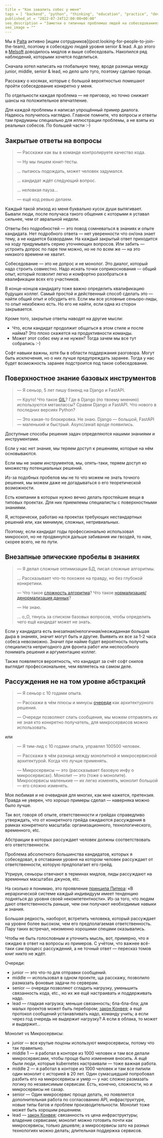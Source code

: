 ```yaml
---
title = "Как завалить собес у меня"
tags = [ "backend", "python", "thinking", "education", "practice", "development", "reflection", "theory", "interesting"]
published_at = "2022-07-24T12:00:00+00:00"
seo_description = "Заметки о типичных проблемах людей на собеседованиях у меня. Независимо от уровня кандидата."
seo_image = ""
---
```


Мы в [Palta](https://palta.com/) активно [ищем сотрудников]{post:looking-for-people-to-join-the-team}, поэтому я собеседую людей уровня senior & lead. А до этого в [Melsoft](https://melsoft-games.com/) доводилось мидлов и выше собеседовать. Накопился ряд наблюдений, которыми хочется поделиться.

Сначала хотел написать на глобальную тему, вроде разницы между junior, middle, senior & lead, но дело шло туго, поэтому сделаю проще.

Расскажу о косяках, которые с большой вероятностью помешают пройти собеседование конкретно у меня.

По отдельности каждая проблема — не приговор, но точно снижает шансы на положительное впечатление.

Для каждой проблемы я написал упрощённый пример диалога. Надеюсь получилось наглядно. Главное помните, что вопросы и ответы там придуманы специально для иллюстрации проблемы, а не взяты из реальных собесов. По большей части :-)

<!-- more -->

## Закрытые ответы на вопросы

> — Расскажи как вы в команде контролируете качество кода.
>
> — Ну мы пишем юнит-тесты.
>
> … пытаюсь подождать, может человек задумался.
>
> … кандидат ждёт следующий вопрос.
>
> … неловкая пауза…
>
> — ещё код ревью делаем.

Каждый такой эпизод из меня буквально кусок души вытягивает. Бывали люди, после получаса такого общения с которыми я уставал сильнее, чем от авральной недели.

Ответы без подробностей — это повод сомневаться в знаниях и опыте кандидата. Нет подробного ответа — нет уверенности что он/она знает тему, а не кидается базвордами. На каждый закрытый ответ приходится на ходу придумывать серию уточняющих вопросов. Или забить — устроить допрос по паре тем можно, но не по всем же — на это никакого времени не хватит.

Собеседование — это не допрос и не монолог. Это диалог, который надо строить совместно. Надо искать точки соприкоснования — общий опыт, который позволит легко и комфортно разобраться в квалификации всех его участников.

В конце-концов кандидату тоже важно определить квалификацию будущих коллег. Самый простой и действенный способ сделать это — найти общий опыт и обсудить его. Если мы все условные сеньоро-лиды, то опыт неизбежно есть. Но его не найти, если одна из сторон закрывается.

Кроме того, закрытые ответы наводят на другие мысли:

- Что, если кандидат продолжит общаться в этом стиле и после найма? Это плохо скажется на продуктивности команды.
- Может этот собес ему и не нужен? Тогда зачем мы все тут собрались :-)

Софт навыки важны, хотя бы в области поддержания разговора. Могут быть исключения, но о них лучше предупреждать заранее. Тогда у нас будет возможность заранее подстроится под такое собеседование.

## Поверхностное знание базовых инструментов

> — Я сеньор, 5 лет пишу бэкенд на Django и FastAPI.
>
> — Круто! Что такое [GIL](https://wiki.python.org/moin/GlobalInterpreterLock)? Где в Django (по твоему мнению) используются метаклассы? Сравни Django и FastAPI. Что нового в последних версиях Python?
>
> — Это какая-то блокировка. Не знаю. Django — большой, FastAPI — маленький и быстрый. Async/await вроде появились.

Доступные способы решения задач определяются нашими знаниями и инструментами.

Если у нас нет знания, мы теряем доступ к решениям, которые на нём основываются.

Если мы не знаем инструментов, мы, опять-таки, теряем доступ ко множеству потенциальных решений.

Из-за подобных пробелов мы не то что можем не знать точного решения, мы можем даже не догадываться о его теоретической возможности.

Есть компании в которых нужно вечно делать простейшие вещи в типовых проектах. Для них приемлемы специалисты с поверхностными знаниями.

Я, исторически, работаю на проектах требующих нестандартных решений или, как минимум, сложных, нетривиальных.

Поэтому, если кандидат годы профессионально использовал микроскоп, но не продвинулся дальше забивания им гвоздей, то нам, скорее всего, не по пути.

## Внезапные эпические пробелы в знаниях

> — Я делал сложные оптимизации БД, писал сложные алгоритмы.
>
> … Рассказывает что-то похожее на правду, но без глубокой конкретики.
>
> — Что такое [сложность алгоритма](https://ru.wikipedia.org/wiki/%D0%92%D1%8B%D1%87%D0%B8%D1%81%D0%BB%D0%B8%D1%82%D0%B5%D0%BB%D1%8C%D0%BD%D0%B0%D1%8F_%D1%81%D0%BB%D0%BE%D0%B6%D0%BD%D0%BE%D1%81%D1%82%D1%8C)? Что такое [нормализация/денормализация данных](https://ru.wikipedia.org/wiki/%D0%9D%D0%BE%D1%80%D0%BC%D0%B0%D0%BB%D1%8C%D0%BD%D0%B0%D1%8F_%D1%84%D0%BE%D1%80%D0%BC%D0%B0)?
>
> — Не знаю.
>
> … о\_О, тянусь за списком базовых вопросов, чтобы определить чего ещё кандидат может не знать.

Если у кандидата есть внезапная/нелогичная/неожиданная большая дыра в знаниях, значит могут быть и другие. Выявить их все за 1-2 часа собеса невозможно. Значит при найме будет вероятность получить специалиста непригодного для фронта работ или неспособного понимать решения и аргументацию коллег.

Также появляется вероятность, что кандидат за счёт софт скилов выглядит профессиональнее, чем являетесь на самом деле.

## Рассуждения не на том уровне абстракций

> — Я сеньор с 10 годами опыта.
>
> — Расскажи в чём плюсы и минусы [очереди](https://ru.wikipedia.org/wiki/%D0%9E%D1%87%D0%B5%D1%80%D0%B5%D0%B4%D1%8C_(%D0%BF%D1%80%D0%BE%D0%B3%D1%80%D0%B0%D0%BC%D0%BC%D0%B8%D1%80%D0%BE%D0%B2%D0%B0%D0%BD%D0%B8%D0%B5)) как архитектурного решения.
>
> — Очереди позволяют слать сообщения, мы можем отправлять их не зная кто конкретно получатель, для микросервисов можно использовать.

или

> — Я тим-лид с 10 годами опыта, управлял 100500 человек.
>
> — Расскажи в чём разница между монолитной и микросервисной архитектурой. Когда что лучше применять.
>
> — Микросервисы — это (рассказывает базовую инфу о микросервисах). Монолит — это (тоже о монолите). Микросервисы маленькие — их легко изменять, монолит большой — его сложно изменять.

Моя любимая и не очевидная для многих, как мне кажется, претензия. Правда не уверен, что хорошо примеры сделал — наверняка можно было лучше.

Так вот, говоря об опыте, ответственности и грейдах справедливо утверждать, что от конкретного грейда ожидаются рассуждения в рамках конкретного масштаба: организационного, технологического, временного, etc.

Абстракции в которых рассуждает человек должны соответствовать его ответственности.

Проблема абсолютного большинства кандидатов, которых я собеседовал, в отставании уровня на котором человек рассуждает от ответственности, которую предполагает его грейд.

Утрируя, сеньоры отвечают в терминах мидлов, лиды рассуждают на временных масштабах джунов, etc.

На сколько я понимаю, это проявление [принципа Питера](https://ru.wikipedia.org/wiki/%D0%9F%D1%80%D0%B8%D0%BD%D1%86%D0%B8%D0%BF_%D0%9F%D0%B8%D1%82%D0%B5%D1%80%D0%B0): «В иерархической системе каждый индивидуум имеет тенденцию подняться до уровня своей некомпетентности». Из-за того, что людям дают ответственность раньше, чем они получают необходимые навыки и знания.

Большая редкость, наоборот, встретить человека, который рассуждает на уровне более высоком, чем его предполагаемая ответственность. Пару таких встречал, неизменно хорошими спецами оказывались.

Чтобы не быть голословным и уточнить мысль, вот, примерно, что я ожидаю в ответ на вопросы из примеров. С учётом, что важнее всё-таки сам процесс рассуждений, а не точный ответ — пересказ томов книг никто не ждёт.

Очереди:

- junior — это что-то для отправки сообщений.
- middle — использовал в одном проекте, ща расскажу, позволило размазать фоновые задачи по серверам.
- senior — очереди позволяют сгладить нагрузку, уменьшить связанность кода, etc., но их же ещё настраивать и поддерживать надо.
- lead — гладкая нагрузка; меньше связанность; бла-бла-бла; для малых проектов может быть перебором; [закон Конвея](https://ru.wikipedia.org/wiki/%D0%97%D0%B0%D0%BA%D0%BE%D0%BD_%D0%9A%D0%BE%D0%BD%D0%B2%D0%B5%D1%8F); а ещё протокол сообщений устанавливать надо, команду учить; а если через год очередь не выдержит нагрузку? А если в облака, то может и выдержит…

Монолит vs Микросервисы:

- junior — все крутые поцоны используют микросервисы, потому что так правильно.
- middle 1 — я работал в конторе из 1000 человек и там все делали микросервисами, чтобы проще было изменения вносить. А ещё были люди, которые kubernetes настраивали — тоже важная работа.
- middle 2 — я работал в конторе из 1000 человек и там все пилили один монолит с историей в 20 лет. Один сумасшедший попробовал разбить его на микросервисы и умер — у нас сложно размазать логику по независимым сервисам. Есть, конечно, сложности, но и микросервисы не сахар.
- senior — Один микросервис проще делать, но появляется дополнительная работа по согласованию API, инфраструктуре, новые типы багов и проблем производительности. Монолит тоже может быть хорошим решением.
- lead — [закон Конвея](https://ru.wikipedia.org/wiki/%D0%97%D0%B0%D0%BA%D0%BE%D0%BD_%D0%9A%D0%BE%D0%BD%D0%B2%D0%B5%D1%8F); связанность vs цена инфраструктуры; владение сервисами; монолит можно готовить почти как микросервисы, только дешевле; а микросервисы зато на разных технологиях можно делать; длительная поддержка сервисов.
